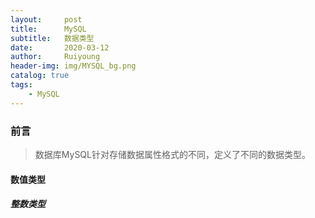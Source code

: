 ```yaml
--- 
layout:     post
title:      MySQL
subtitle:   数据类型
date:       2020-03-12
author:     Ruiyoung
header-img: img/MYSQL_bg.png
catalog: true
tags:
    - MySQL
---
```


### 前言  

 > 数据库MySQL针对存储数据属性格式的不同，定义了不同的数据类型。  

#### 数值类型  

##### 整数类型  
